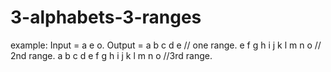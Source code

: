 # 3-alphabets-3-ranges
example:
Input = a e o.
Output = a b c d e // one range.
e f g h i j k l m n o // 2nd range.
a b c d e f g h i j k l m n o //3rd range.
